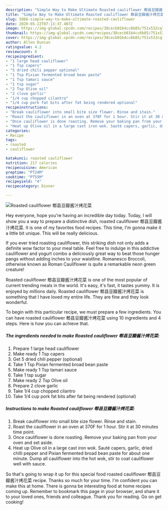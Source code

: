 ```yaml
---
description: "Simple Way to Make Ultimate Roasted cauliflower 郫县豆瓣酱汁烤花菜"
title: "Simple Way to Make Ultimate Roasted cauliflower 郫县豆瓣酱汁烤花菜"
slug: 5866-simple-way-to-make-ultimate-roasted-cauliflower
date: 2020-05-22T07:13:37.407Z
image: https://img-global.cpcdn.com/recipes/38cecb01b4cc6b85/751x532cq70/roasted-cauliflower-郫县豆瓣酱汁烤花菜-recipe-main-photo.jpg
thumbnail: https://img-global.cpcdn.com/recipes/38cecb01b4cc6b85/751x532cq70/roasted-cauliflower-郫县豆瓣酱汁烤花菜-recipe-main-photo.jpg
cover: https://img-global.cpcdn.com/recipes/38cecb01b4cc6b85/751x532cq70/roasted-cauliflower-郫县豆瓣酱汁烤花菜-recipe-main-photo.jpg
author: Allen Duncan
ratingvalue: 4.2
reviewcount: 8
recipeingredient:
- "1 large head cauliflower"
- "1 Tsp capers"
- "5 dried chili pepper optional"
- "1 Tsp Pixian fermented broad bean paste"
- "1 Tsp tamari sauce"
- "1 tsp sugar"
- "2 Tsp Olive oil"
- "2 clove garlic"
- "1/4 cup chopped cilantro"
- "1/4 cup pork fat bits after fat being rendered optional"
recipeinstructions:
- "Break cauliflower into small bite size flower. Rinse and stain."
- "Roast the cauliflower in an oven at 370F for 1 hour. Stir it at 30 minutes time point."
- "Once cauliflower is done roasting. Remove your baking pan from your oven and set aside."
- "Heat up Olive oil in a large cast iron wok. Sauté capers, garlic, dried chilli pepper and Pixian fermented broad bean paste for about one minute. Dump all cauliflower into the hot wok, stir to coat cauliflower well with sauce."
categories:
- Recipe
tags:
- roasted
- cauliflower

katakunci: roasted cauliflower 
nutrition: 217 calories
recipecuisine: American
preptime: "PT24M"
cooktime: "PT55M"
recipeyield: "4"
recipecategory: Dinner

---
```



![Roasted cauliflower 郫县豆瓣酱汁烤花菜](https://img-global.cpcdn.com/recipes/38cecb01b4cc6b85/751x532cq70/roasted-cauliflower-郫县豆瓣酱汁烤花菜-recipe-main-photo.jpg)

Hey everyone, hope you're having an incredible day today. Today, I will show you a way to prepare a distinctive dish, roasted cauliflower 郫县豆瓣酱汁烤花菜. It is one of my favorites food recipes. This time, I'm gonna make it a little bit unique. This will be really delicious.

If you ever tried roasting cauliflower, this striking dish not only adds a definite wow factor to your meal table. Feel free to indulge in this addictive cauliflower and yogurt combo a deliciously great way to beat those hunger pangs without adding inches to your waistline. Romanesco Broccoli, otherwise known as Roman Cauliflower is quite a remarkable neon green creature!

Roasted cauliflower 郫县豆瓣酱汁烤花菜 is one of the most popular of current trending meals in the world. It's easy, it's fast, it tastes yummy. It is enjoyed by millions daily. Roasted cauliflower 郫县豆瓣酱汁烤花菜 is something that I have loved my entire life. They are fine and they look wonderful.


To begin with this particular recipe, we must prepare a few ingredients. You can have roasted cauliflower 郫县豆瓣酱汁烤花菜 using 10 ingredients and 4 steps. Here is how you can achieve that.

<!--inarticleads1-->

##### The ingredients needed to make Roasted cauliflower 郫县豆瓣酱汁烤花菜:

1. Prepare 1 large head cauliflower
1. Make ready 1 Tsp capers
1. Get 5 dried chili pepper (optional)
1. Take 1 Tsp Pixian fermented broad bean paste
1. Make ready 1 Tsp tamari sauce
1. Take 1 tsp sugar
1. Make ready 2 Tsp Olive oil
1. Prepare 2 clove garlic
1. Take 1/4 cup chopped cilantro
1. Take 1/4 cup pork fat bits after fat being rendered (optional)




<!--inarticleads2-->

##### Instructions to make Roasted cauliflower 郫县豆瓣酱汁烤花菜:

1. Break cauliflower into small bite size flower. Rinse and stain.
1. Roast the cauliflower in an oven at 370F for 1 hour. Stir it at 30 minutes time point.
1. Once cauliflower is done roasting. Remove your baking pan from your oven and set aside.
1. Heat up Olive oil in a large cast iron wok. Sauté capers, garlic, dried chilli pepper and Pixian fermented broad bean paste for about one minute. Dump all cauliflower into the hot wok, stir to coat cauliflower well with sauce.




So that's going to wrap it up for this special food roasted cauliflower 郫县豆瓣酱汁烤花菜 recipe. Thanks so much for your time. I'm confident you can make this at home. There is gonna be interesting food at home recipes coming up. Remember to bookmark this page in your browser, and share it to your loved ones, friends and colleague. Thank you for reading. Go on get cooking!
